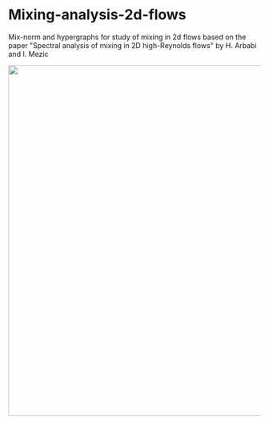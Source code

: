 # Mixing-analysis-2d-flows
Mix-norm and hypergraphs for study of mixing in 2d flows
based on the paper "Spectral analysis of mixing in  2D high-Reynolds flows" by H. Arbabi and I. Mezic



<img src="../blob/master/thehood/Poincare_vs_Hypergraph.png" width="700">

